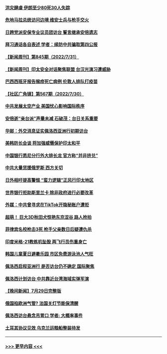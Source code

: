 #### [洪灾肆虐 伊朗至少80死30人失踪](../pages/prog202/a103491302.md?t=07311451) 
#### [危地马拉总统访问边境 维安士兵与枪手交火](../pages/prog202/a103491283.md?t=07311451) 
#### [日跨党派安保专业议员团访台 誓言继承安倍遗志](../pages/prog202/a103491220.md?t=07311451) 
#### [拜习通话各自表述 学者：续防中共骗取第四公报](../pages/prog202/a103491186.md?t=07311451) 
#### [【新闻周刊】第845期（2022/7/31）](../pages/prog202/a103491192.md?t=07311451) 
#### [【新闻周刊】印太安全对话聚焦联盟 台汉光演习遭威胁](../pages/prog202/a103491175.md?t=07311451) 
#### [巴西西班牙报告猴痘死亡病例 伦敦人排队打疫苗](../pages/prog202/a103491090.md?t=07311451) 
#### [【社区广角镜】第567期（2022/7/30）](../pages/prog202/a103491055.md?t=07311451) 
#### [中共发展太空产业  美国忧心影响国际秩序](../pages/prog202/a103490927.md?t=07311451) 
#### [安倍逝“亲台派”声量未减 石破茂：台日关系重要](../pages/prog202/a103490923.md?t=07311451) 
#### [华邮：外交消息证实佩洛西亚洲行初期访台](../pages/prog202/a103490921.md?t=07311451) 
#### [美韩防长会谈 将加强威慑保护印太和平](../pages/prog202/a103490924.md?t=07311451) 
#### [中国银行悉尼分行外大排长龙 官方称“并非挤兑”](../pages/prog202/a103490896.md?t=07311451) 
#### [中共大量货援俄罗斯 西方关切](../pages/prog202/a103490919.md?t=07311451) 
#### [日外相吁提高警惕 “蛮力逻辑”正风行印太地区](../pages/prog202/a103490813.md?t=07311451) 
#### [世界银行拒助斯里兰卡 除非政府进行必要改革](../pages/prog202/a103490816.md?t=07311451) 
#### [外媒：中共曾寻求在TikTok开隐秘账户遭拒](../pages/prog202/a103490810.md?t=07311451) 
#### [超萌！ 巨大3D秋田犬惊艳东京涩谷 路人抢拍](../pages/prog202/a103490740.md?t=07311451) 
#### [菲律宾名校枪击3死 枪手父亲数日后疑遭仇杀](../pages/prog202/a103490705.md?t=07311451) 
#### [印度米格-21教练机坠毁 两飞行员伤重身亡](../pages/prog202/a103490699.md?t=07311451) 
#### [韩国儿童夏日避暑乐园 市区免费游泳池人气旺](../pages/prog202/a103490631.md?t=07311451) 
#### [佩洛西启程亚洲行 是否访台仍不确定 国际聚焦](../pages/prog202/a103490621.md?t=07311451) 
#### [佩洛西计划访台 中共靠近台湾海域实弹军演](../pages/prog202/a103490619.md?t=07311451) 
#### [【晚间新闻】7月29日完整版](../pages/prog202/a103490598.md?t=07311451) 
#### [俄国掐欧洲气管? 法国关灯节能保清醒](../pages/prog202/a103490529.md?t=07311451) 
#### [佩洛西访台悬念吊胃口 学者: 大概率事件](../pages/prog202/a103490534.md?t=07311451) 
#### [土耳其协议见效 乌克兰运粮船整装待发](../pages/prog202/a103490525.md?t=07311451) 

----
#### [ >>> 更早内容 <<< ](../indexes/prog202-earlier.md)
